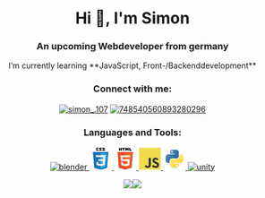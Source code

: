 <h1 align="center">Hi 👋, I'm Simon</h1>
<h3 align="center">An upcoming Webdeveloper from germany</h3>

<p align="center">I’m currently learning **JavaScript, Front-/Backenddevelopment**

<h3 align="center">Connect with me:</h3>
<p align="center">
<a href="https://www.linkedin.com/in/simon-ritter-915a52351/" target="blank"><img align="center" src="LinkedIn.png" alt="simon_.107" height="30" width="40" /></a>
<a href="https://discord.gg/748540560893280296" target="blank"><img align="center" src="https://raw.githubusercontent.com/rahuldkjain/github-profile-readme-generator/master/src/images/icons/Social/discord.svg" alt="748540560893280296" height="30" width="40" /></a>
</p>

<h3 align="center">Languages and Tools:</h3>
<p align="center"> <a href="https://www.blender.org/" target="_blank" rel="noreferrer"> <img src="https://download.blender.org/branding/community/blender_community_badge_white.svg" alt="blender" width="40" height="40"/> </a> <a href="https://www.w3schools.com/css/" target="_blank" rel="noreferrer"> <img src="https://raw.githubusercontent.com/devicons/devicon/master/icons/css3/css3-original-wordmark.svg" alt="css3" width="40" height="40"/> </a> <a href="https://www.w3.org/html/" target="_blank" rel="noreferrer"> <img src="https://raw.githubusercontent.com/devicons/devicon/master/icons/html5/html5-original-wordmark.svg" alt="html5" width="40" height="40"/> </a> <a href="https://developer.mozilla.org/en-US/docs/Web/JavaScript" target="_blank" rel="noreferrer"> <img src="https://raw.githubusercontent.com/devicons/devicon/master/icons/javascript/javascript-original.svg" alt="javascript" width="40" height="40"/> </a> <a href="https://www.python.org" target="_blank" rel="noreferrer"> <img src="https://raw.githubusercontent.com/devicons/devicon/master/icons/python/python-original.svg" alt="python" width="40" height="40"/> </a> <a href="https://unity.com/" target="_blank" rel="noreferrer"> <img src="https://www.vectorlogo.zone/logos/unity3d/unity3d-icon.svg" alt="unity" width="40" height="40"/> </a> </p>


<p align="center"><img src="https://github-readme-stats.vercel.app/api/top-langs/?username=SimonDaCoder&theme=vue-dark&show_icons=true&hide_border=true&layout=compact"><img src="https://github-readme-streak-stats.herokuapp.com/?user=SimonDaCoder&theme=vue-dark&hide_border=true"></p>
